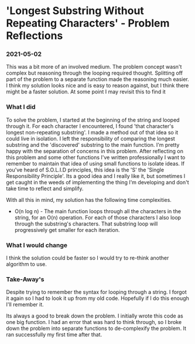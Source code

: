 
# 'Longest Substring Without Repeating Characters' - Problem Reflections

### 2021-05-02
This was a bit more of an involved medium. The problem concept wasn't complex but reasoning through the looping required thought. Splitting off part of the problem to a separate function made the reasoning much easier. I think my solution looks nice and is easy to reason against, but I think there might be a faster solution. At some point I may revisit this to find it

### What I did

To solve the problem, I started at the beginning of the string and looped through it. For each character I encountered, I found 'that character's longest non-repeating substring'. I made a method out of that idea so it could live in isolation. I left the responsibility of comparing the longest substring and the 'discovered' substring to the main function. I'm pretty happy with the separation of concerns in this problem. After reflecting on this problem and some other functions I've written professionally I want to remember to maintain that idea of using small functions to isolate ideas. If you've heard of S.O.L.I.D principles, this idea is the 'S' the 'Single Responsibility Principle'. Its a good idea and I really like it, but sometimes I get caught in the weeds of implementing the thing I'm developing and don't take time to reflect and simplify. 

With all this in mind, my solution has the following time complexities.
- O(n log n) - The main function loops through all the characters in the string, for an O(n) operation. For each of those characters I also loop through the substring's characters. That substring loop will progressively get smaller for each iteration.


### What I would change

I think the solution could be faster so I would try to re-think another algorithm to use.

### Take-Away's

Despite trying to remember the syntax for looping through a string. I forgot it again so I had to look it up from my old code. Hopefully if I do this enough I'll remember it. 

Its always a good to break down the problem. I initially wrote this code as one big function. I had an error that was hard to think through, so I broke down the problem into separate functions to de-complexify the problem. It ran successfully my first time after that.

